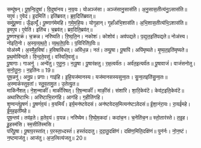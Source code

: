 

  
सम्पू॑षन्। पू॒ष॒न्वि॒दुषा॑। वि॒दुषा॑नय। न॒य॒यः। योअञ्ज॑सा। अञ्ज॑सानु॒सास॑ति। अ॒नु॒सास॒तीत्य॑नु॒ऽसास॑ति॥ यए॒वं। ए॒वेदं। इ॒दमिति॑। इति॑ब्रवत्। ब्र॒व॒दिति॑ब्रवत्॥  
समु॑पू॒ष्णा। ऊँ॒इत्यूँ॑। पू॒ष्णाग॑मेमहि। ग॒मे॒म॒हि॒यः। योगृ॒हान्। गृ॒हाँअ॑भि॒शास॑ति। अ॒भि॒शास॒तीत्य॑भि॒ऽशास॑ति॥ इ॒मए॒व। ए॒वेति॑। इति॑च। च॒ब्रव॑त्। ब्रव॒दिति॒ब्रव॑त्॥  
पू॒ष्णश्च॒क्रं। च॒क्रन्न। नरि॑ष्यति। रि॒ष्य॒ति॒न। नकोशः॑। कोशोव॑। अव॑पद्यते। प॒द्य॒त॒इति॑पद्यते॥ नोअ॑स्य। नोइति॒नो। अ॒स्य॒व्य॒थ॒ते॒। व्य॒थ॒ते॒प॒विः। प॒विरिति॑प॒विः॥  
योअ॑स्मै। अ॒स्मै॒ह॒विषा॑। ह॒विषावि॑धत्। अवि॑ध॒न्न। नतं। तम्पू॒षा। पू॒षापि॑। अपि॑मृष्यते। मृ॒ष्य॒त॒इति॑मृष्यते॥ प्र॒थ॒मोवि॑न्दते। वि॒न्द॒ते॒वसु॑। वस्विति॒वसु॑॥  
पू॒षागाः। गाअनु॑ । अन्वे॑तु। ए॒तु॒नः॒। नः॒पू॒षा। पू॒षार॑क्षतु। र॒क्ष॒त्वर्व॑तः। अर्व॑त॒इत्यर्व॑तः॥ पू॒षावाजं॑। वाजं॑सनोतु। स॒नो॒तु॒नः॒। न॒इति॑नः॥ 19॥  
पूष॒न्ननु॑। अनु॒प्र। प्रगाः। गाइ॑हि। इ॒हि॒यज॑मानस्य। यज॑मानसस्यसुन्व॒तः। सु॒न्व॒तइति॑सु॒न्व॒तः॥ अ॒स्माकं॑स्तुव॒तां। स्तु॒व॒तामु॒त। उ॒तेत्यु॒त॥  
माकि॑र्नेशत्। ने॒श॒न्माकीं॑। माकीं॑रिषत्। रि॒ष॒न्माकीं॑। माकीं॒सं। संशा॑रि। शा॒रि॒केव॑टॆ। केव॑ट॒इति॒केव॑टॆ॥ अथारि॑ष्टाभिः। अरि॑ष्टाभि॒राग॑हि। आग॑हि। ग॒हीति॑गहि।  
शृ॒ण्वन्तं॑पू॒षणं॑। पू॒षणं॑व॒यं। व॒यमिर्यं॑। इर्य॒मन॑ष्टवेदसं। अन॑ष्टवेदस॒मित्यन॑ष्टऽवेदसं॥ ई॒शा॒नंरा॒यः। रा॒यई॑महे। ई॒म॒ह॒इती॑महे॥  
पूष॒न्तव॑। तव॑व्र॒ते। व्र॒तेव॒यं। व॒यन्न। नरि॑ष्येम। रि॒ष्ये॒म॒कदा॑। कदा॑च॒न। च॒नेति॑च॒न॥ स्तो॒तार॑स्ते। त॒इ॒ह। इू॒हस्म॑सि। स्म॒सीति॑स्मसि।  
परि॑पू॒षा। पू॒षाप॒रस्ता॑त्। प॒रस्ता॒ध्दस्तं॑। हस्तं॑ददातु। द॒दा॒तु॒दक्षि॑णं। दक्षि॑ण॒मिति॒दक्षि॑णं॥ पुन॑र्नः। नो॒न॒ष्टं। न॒ष्टमाज॑तु। आज॑तु। अ॒ज॒त्वित्य॑जतु॥ 20॥  
